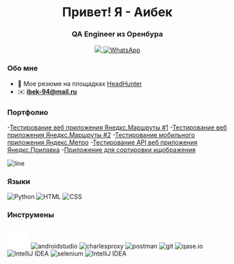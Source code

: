 <div id="header" align='center'>
  <h1>Привет! Я - Аибек</h1>
    <h3>QA Engineer из Оренбура</h3>
      <a href="https://t.me/eras14">
      <img src="https://img.shields.io/badge/Telegram-2CA5E0?style=for-the-badge&logo=telegram&logoColor=white"
      </a>
      <a href="https://wa.me/79058974606">
      <img src="https://img.shields.io/badge/WhatsApp-25D366?style=for-the-badge&logo=whatsapp&logoColor=white" alt="WhatsApp"/>
      </a>
</div>

### Обо мне
- :page_facing_up: Мое резюме на площадках [HeadHunter](https://orenburg.hh.ru/applicant/resumes/view?resume=dff728ddff032ff47d0039ed1f4d574b647774)  
- :envelope: **ibek-94@mail.ru**

### Портфолио
-[Тестирование веб приложения Янедкс.Маршруты #1](https://github.com/eRas14/yandex-marshruts-1-sprint)
-[Тестирование веб приложения Янедкс.Маршруты #2](https://github.com/eRas14/yandex-marsh-2sprint)
-[Тестирование мобильного приложения Яндекс.Метро](https://github.com/eRas14/yandex-metro-mobile-app-testing-3-sprint)
-[Тестирование API веб приложения Янедкс.Прилавка](https://github.com/eRas14/yandex_lavka_api_test)
-[Приложение для сортировки ищображения](https://github.com/eRas14/ImageSorter)

![line](https://capsule-render.vercel.app/api?type=rect&color=gradient&height=1)

### Языки
<div id="header" align='left'>
    <img src="https://www.vectorlogo.zone/logos/python/python-icon.svg" alt="Python" width="50" height="50"/>
    <img src="https://cdn.jsdelivr.net/gh/devicons/devicon/icons/html5/html5-original.svg" alt="HTML" width="50" height="50"/>
    <img src="https://cdn.jsdelivr.net/gh/devicons/devicon/icons/css3/css3-original.svg" alt="CSS" width="50" height="50"/>
</div>

### Инструмены
<div id="header" align='left'> 
    <img src="https://github.com/ChromeDevTools/devtools-logo/blob/master/logos/svg/chrome-devtools-square-responsive.svg" alt="chromedevtools" width="50" height="50"/>
    <img src="https://cdn.jsdelivr.net/gh/devicons/devicon/icons/androidstudio/androidstudio-original.svg" alt="androidstudio" width="50" height="50"/>
    <img src="https://github.com/DianaRazyapova/DianaRazyapova/assets/115238502/a908d9ed-b29f-49c1-9de8-77e89c360fb1" alt="charlesproxy " width="50" height="50"/>
    <img src="https://www.vectorlogo.zone/logos/getpostman/getpostman-icon.svg" alt="postman" width="50" height="50"/>
    <img src="https://cdn.jsdelivr.net/gh/devicons/devicon/icons/git/git-original.svg" alt="git" width="50" height="50"/>
    <img src="https://github.com/DianaRazyapova/DianaRazyapova/assets/115238502/f3fb4952-2b4d-4e24-a78d-326e498b9b74" alt="qase.io" width="50" height="50"/>
    <img src="https://upload.vectorlogo.zone/logos/jetbrains_idea/images/d4398a36-c378-4511-a508-106ded6cd69a.svg" alt="IntelliJ IDEA" width="50" height="50"/>
    <img src="https://static.merlion.ru/merliontech/images/logo_selenium.png" alt="selenium" width="50" height="50"/>
    <img src="https://avatars.githubusercontent.com/u/5879127?s=200&v=4" alt="IntelliJ IDEA" width="55" height="55"/>
</div>


